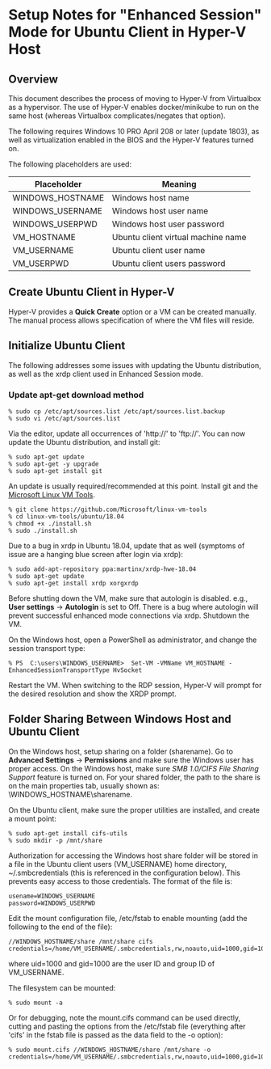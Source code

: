 
# Setup Notes for "Enhanced Session" Mode for Ubuntu Client in Hyper-V Host
## Overview

This document describes the process of moving to Hyper-V from Virtualbox as a hypervisor.  The use of Hyper-V enables docker/minikube to run on the same host (whereas Virtualbox complicates/negates that option).

The following requires Windows 10 PRO April 208 or later (update 1803), as well as virtualization enabled in the BIOS and the Hyper-V features turned on.

The following placeholders are used:

Placeholder | Meaning
------------|--------
WINDOWS_HOSTNAME | Windows host name
WINDOWS_USERNAME | Windows host user name
WINDOWS_USERPWD | Windows host user password
VM_HOSTNAME | Ubuntu client virtual machine name
VM_USERNAME | Ubuntu client user name
VM_USERPWD | Ubuntu client users password

## Create Ubuntu Client in Hyper-V

Hyper-V provides a **Quick Create** option or a VM can be created manually.   The manual process allows specification of where the VM files will reside.

## Initialize Ubuntu Client

The following addresses some issues with updating the Ubuntu distribution, as well as the xrdp client used in Enhanced Session mode.

### Update apt-get download method

    % sudo cp /etc/apt/sources.list /etc/apt/sources.list.backup
    % sudo vi /etc/apt/sources.list

Via the editor, update all occurrences of 'http://' to 'ftp://'.   You can now update the Ubuntu distribution, and install git:

    % sudo apt-get update
    % sudo apt-get -y upgrade
    % sudo apt-get install git

An update is usually required/recommended at this point.   Install git and the [Microsoft Linux VM Tools](https://github.com/Microsoft/linux-vm-tools).

    % git clone https://github.com/Microsoft/linux-vm-tools
    % cd linux-vm-tools/ubuntu/18.04
    % chmod +x ./install.sh
    % sudo ./install.sh

Due to a bug in xrdp in Ubuntu 18.04, update that as well (symptoms of issue are a hanging blue screen after login via xrdp):

    % sudo add-apt-repository ppa:martinx/xrdp-hwe-18.04
    % sudo apt-get update
    % sudo apt-get install xrdp xorgxrdp

Before shutting down the VM, make sure that autologin is disabled.  e.g., **User settings** -> **Autologin** is set to Off.  There is a bug where autologin will prevent successful enhanced mode connections via xrdp.  Shutdown the VM.

On the Windows host, open a PowerShell as administrator, and change the session transport type:

    % PS  C:\users\WINDOWS_USERNAME>  Set-VM -VMName VM_HOSTNAME -EnhancedSessionTransportType HvSocket

Restart the VM.  When switching to the RDP session, Hyper-V will prompt for the desired resolution and show the XRDP prompt.

## Folder Sharing Between Windows Host and Ubuntu Client

On the Windows host, setup sharing on a folder (sharename).  Go to **Advanced Settings** -> **Permissions** and make sure the Windows user has proper access.   On the Windows host, make sure *SMB 1.0/CIFS File Sharing Support* feature is turned on.  For your shared folder, the path to the share is on the main properties tab, usually shown as:  \\WINDOWS_HOSTNAME\\sharename.

On the Ubuntu client, make sure the proper utilities are installed, and create a mount point:

    % sudo apt-get install cifs-utils
    % sudo mkdir -p /mnt/share

Authorization for accessing the Windows host share folder will be stored in a file in the Ubuntu client users (VM_USERNAME) home directory, ~/.smbcredentials (this is referenced in the configuration below).  This prevents easy access to those credentials.   The format of the file is:

    usename=WINDOWS_USERNAME
    password=WINDOWS_USERPWD

Edit the mount configuration file, /etc/fstab to enable mounting (add the following to the end of the file):

    //WINDOWS_HOSTNAME/share /mnt/share cifs credentials=/home/VM_USERNAME/.smbcredentials,rw,noauto,uid=1000,gid=1000

where uid=1000 and gid=1000 are the user ID and group ID of VM_USERNAME.

The filesystem can be mounted:

    % sudo mount -a

Or for debugging, note the mount.cifs command can be used directly, cutting and pasting the options from the /etc/fstab file (everything after 'cifs' in the fstab file is passed as the data field to the -o option):

    % sudo mount.cifs //WINDOWS_HOSTNAME/share /mnt/share -o credentials=/home/VM_USERNAME/.smbcredentials,rw,noauto,uid=1000,gid=1000